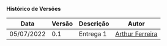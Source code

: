


**Histórico de Versões**

| Data       | Versão | Descrição | Autor                                                         |
| ---------- | ------ | --------- | ------------------------------------------------------------- |
| 05/07/2022 | 0.1    | Entrega 1 | [Arthur Ferreira](https://github.com/ArthurFerreiraRodrigues) |